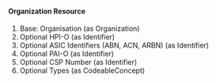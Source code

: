 #### Organization Resource

1. Base: Organisation (as Organization)
1. Optional HPI-O (as Identifier)
1. Optional ASIC Identifiers (ABN, ACN, ARBN) (as Identifier)
1. Optional PAI-O (as Identifier)
1. Optional CSP Number (as Identifier)
1. Optional Types (as CodeableConcept)
